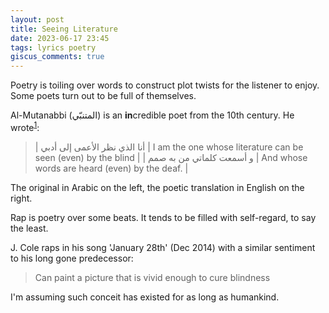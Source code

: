 ```yaml
---
layout: post
title: Seeing Literature
date: 2023-06-17 23:45
tags: lyrics poetry
giscus_comments: true
---
```


Poetry is toiling over words to construct plot twists for the listener to enjoy. Some poets turn out to be full of themselves.

Al-Mutanabbi (المتنبّي) is an **in**credible poet from the 10th century. He wrote<sup>[1](https://en.wikipedia.org/wiki/Al-Mutanabbi)</sup>:

> | أنا الذي نظر الأعمى إلى أدبي | I am the one whose literature can be seen (even) by the blind |
> | و أسمعت كلماتي من به صمم | And whose words are heard (even) by the deaf. |

<div class="caption">
    The original in Arabic on the left, the poetic translation in English on the right.
</div>

Rap is poetry over some beats. It tends to be filled with self-regard, to say the least.

<!-- Dec. 9, 2014 -->
J. Cole raps in his song 'January 28th' (Dec 2014) with a similar sentiment to his long gone predecessor:

> Can paint a picture that is vivid enough to cure blindness

I'm assuming such conceit has existed for as long as humankind.
